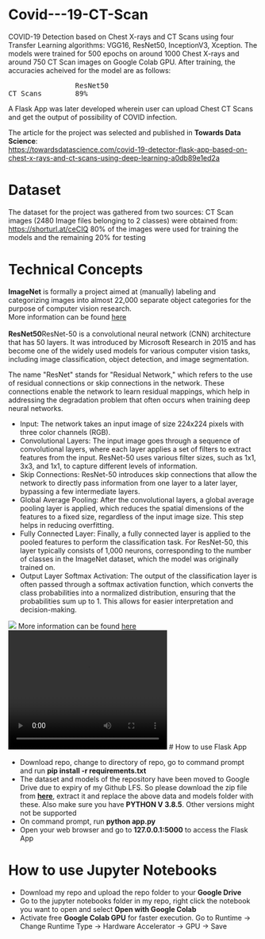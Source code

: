 # Covid---19-CT-Scan

COVID-19 Detection based on Chest X-rays and CT Scans using four Transfer Learning algorithms: VGG16, ResNet50, InceptionV3, Xception. The models were trained for 500 epochs on around 1000 Chest X-rays and around 750 CT Scan images on Google Colab GPU. After training, the accuracies acheived for the model are as follows:
<pre>
                ResNet50
CT Scans        89%      
</pre>
A Flask App was later developed wherein user can upload Chest  CT Scans and get the output of possibility of COVID infection.

The article for the project was selected and published in <b>Towards Data Science</b>:<br> 
https://towardsdatascience.com/covid-19-detector-flask-app-based-on-chest-x-rays-and-ct-scans-using-deep-learning-a0db89e1ed2a

# Dataset
The dataset for the project was gathered from two sources:
CT Scan images (2480 Image files belonging to 2 classes) were obtained from: https://shorturl.at/ceCIQ
80% of the images were used for training the models and the remaining 20% for testing

# Technical Concepts
<b>ImageNet</b> is formally a project aimed at (manually) labeling and categorizing images into almost 22,000 separate object categories for the purpose of computer vision research.<br>
More information can be found <a href="https://www.pyimagesearch.com/2017/03/20/imagenet-vggnet-resnet-inception-xception-keras/">here</a>
<br>
<br>
<b>ResNet50</b>ResNet-50 is a convolutional neural network (CNN) architecture that has 50 layers. It was introduced by Microsoft Research in 2015 and has become one of the widely used models for various computer vision tasks, including image classification, object detection, and image segmentation.

The name "ResNet" stands for "Residual Network," which refers to the use of residual connections or skip connections in the network. These connections enable the network to learn residual mappings, which help in addressing the degradation problem that often occurs when training deep neural networks.<br>
<ul>
  <li>Input: The network takes an input image of size 224x224 pixels with three color channels (RGB).</li>
  <li>Convolutional Layers: The input image goes through a sequence of convolutional layers, where each layer applies a set of filters to extract features from the input. ResNet-50 uses various filter sizes, such as 1x1, 3x3, and 1x1, to capture different levels of information.</li>
  <li>Skip Connections: ResNet-50 introduces skip connections that allow the network to directly pass information from one layer to a later layer, bypassing a few intermediate layers. </li>
  <li>Global Average Pooling: After the convolutional layers, a global average pooling layer is applied, which reduces the spatial dimensions of the features to a fixed size, regardless of the input image size. This step helps in reducing overfitting.</li>
  <li>Fully Connected Layer: Finally, a fully connected layer is applied to the pooled features to perform the classification task. For ResNet-50, this layer typically consists of 1,000 neurons, corresponding to the number of classes in the ImageNet dataset, which the model was originally trained on.</li>
  <li>Output Layer Softmax Activation: The output of the classification layer is often passed through a softmax activation function, which converts the class probabilities into a normalized distribution, ensuring that the probabilities sum up to 1. This allows for easier interpretation and decision-making.</li>
</ul>
<img src="https://www.google.com/url?sa=i&url=https%3A%2F%2Fstackoverflow.com%2Fquestions%2F54207410%2Fhow-to-split-resnet50-model-from-top-as-well-as-from-bottom&psig=AOvVaw1J9c37bQbDD6A6Dfd90NRP&ust=1686500505430000&source=images&cd=vfe&ved=0CBEQjRxqFwoTCODFmY-Ouf8CFQAAAAAdAAAAABAE">
More information can be found <a href="https://www.mathworks.com/help/deeplearning/ref/resnet50.html#:~:text=ResNet%2D50%20is%20a%20convolutional,%2C%20pencil%2C%20and%20many%20animals.">here</a>
<br>
<video width="320" height="240" controls>
  <source src="https://github.com/AriyantGit/CT-Scan-Image-Classification-Using-ResNet50/blob/main/covid-19%20resnet50.mp4" type="video/mp4">
  
</video>
# How to use Flask App
<ul>
  <li>Download repo, change to directory of repo, go to command prompt and run <b>pip install -r requirements.txt</b></li>
  <li>The dataset and models of the repository have been moved to Google Drive due to expiry of my Github LFS. So please download the zip file from <b><a href="https://drive.google.com/file/d/1dA-rdmDmCGa3xxW5KpfLJdo7M54lPcQq/view?usp=sharing">here</a></b>, extract it and replace the above data and models folder with these. Also make sure you have <b>PYTHON V 3.8.5</b>. Other versions might not be supported</li>
  <li>On command prompt, run <b>python app.py</b></li>
  <li>Open your web browser and go to <b>127.0.0.1:5000</b> to access the Flask App</li>
</ul>

# How to use Jupyter Notebooks 
<ul>
  <li>Download my repo and upload the repo folder to your <b>Google Drive</b></li>
  <li>Go to the jupyter notebooks folder in my repo, right click the notebook you want to open and select <b>Open with Google Colab</b>   </li>
  <li>Activate free <b>Google Colab GPU</b> for faster execution. Go to Runtime -> Change Runtime Type -> Hardware Accelerator -> GPU -> Save</li>
</ul>
